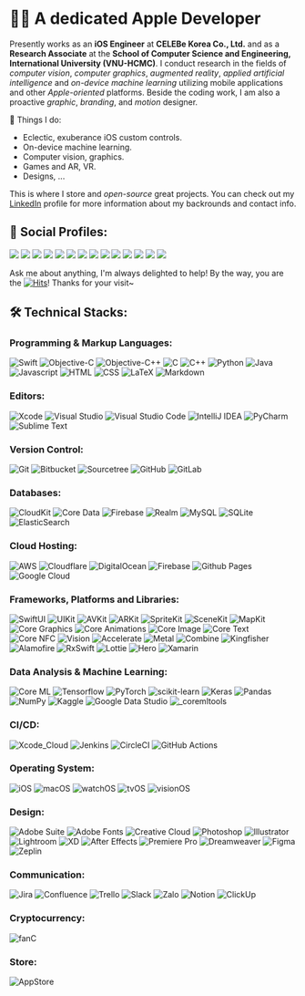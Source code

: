 <!--
**verny-tran/verny-tran** is a ✨ _special_ ✨ repository because its `README.md` (this file) appears on your GitHub profile.

Here are some ideas to get you started:

- 🔭 I’m currently working on ...
- 🌱 I’m currently learning ...
- 👯 I’m looking to collaborate on ...
- 🤔 I’m looking for help with ...
- 💬 Ask me about ...
- 📫 How to reach me: ...
- 😄 Pronouns: ...
- ⚡ Fun fact: ...
-->
# 👨‍💻 A dedicated Apple Developer

Presently works as an **iOS Engineer** at **CELEBe Korea Co., Ltd.** and as a **Research Associate** at the **School of Computer Science and Engineering, International University (VNU-HCMC)**. I conduct research in the fields of *computer vision*, *computer graphics*, *augmented reality*, *applied artificial intelligence* and *on-device machine learning* utilizing mobile applications and other *Apple-oriented* platforms. Beside the coding work, I am also a proactive *graphic*, *branding*, and *motion* designer.

🚀 Things I do:
* Eclectic, exuberance iOS custom controls.
* On-device machine learning.
* Computer vision, graphics.
* Games and AR, VR.
* Designs, ...

This is where I store and *open-source* great projects. You can check out my [LinkedIn](https://www.linkedin.com/in/vernytran) profile for more information about my backrounds and contact info.

## 💬 Social Profiles:
<a href="mailto:vernytran@icloud.com"><img src="https://img.shields.io/badge/iCloud-000000?&logo=icloud&logoColor=white"/></a>
<a href="mailto:vernytran@gmail.com"><img src="https://img.shields.io/badge/Gmail-D14836?&logo=gmail&logoColor=white"/></a>
<a href="https://www.linkedin.com/in/vernytran"><img src="https://img.shields.io/badge/LinkedIn-0077B5?logo=linkedin&logoColor=white"/></a>
<a href="https://github.com/verny-tran"><img src="https://img.shields.io/badge/GitHub-800080?&logo=github&logoColor=white"/></a>
<a href="https://stackoverflow.com/users/12090561/trần-t-dũng"><img src="https://img.shields.io/badge/-StackOverflow-FE7A16?logo=stack-overflow&logoColor=white"/></a>
<a href="https://www.researchgate.net/profile/Dung-Tran-92"><img src="https://img.shields.io/badge/ResearchGate-00CCBB?logo=ResearchGate&logoColor=white"/></a>
<a href="https://medium.com/@vernytran"><img src="https://img.shields.io/badge/Medium-12100E?logo=medium&logoColor=white"/></a>
<a href="https://discordapp.com/users/verny_tran"><img src="https://img.shields.io/badge/Discord-5865F2?logo=discord&logoColor=white"/></a>
<a href="https://twitter.com/verny_tran"><img src="https://img.shields.io/badge/X-000000?logo=X&logoColor=white"/></a>
<a href="https://www.facebook.com/verniusovich"><img src="https://img.shields.io/badge/Facebook-3B5998?&logo=facebook&logoColor=white"/></a>
<a href="https://www.instagram.com/my.xcodeproj"><img src="https://img.shields.io/badge/Instagram-E4405F?logo=Instagram&logoColor=white"/></a>
<a href="https://www.threads.net/my.xcodeproj"><img src="https://img.shields.io/badge/Threads-000000?logo=Threads&logoColor=white"/></a>
<a href="http://qr.kakao.com/talk/b.w5B0SWnhiClI3Gk76xiA1cwy8-"><img src="https://img.shields.io/badge/KakaoTalk-ffcd00?logo=kakaotalk&logoColor=black"/></a>
<a href="https://line.me/ti/p/VUlkAnCNGi"><img src="https://img.shields.io/badge/LINE-00C300?logo=line&logoColor=white"/></a>

Ask me about anything, I'm always delighted to help!
By the way, you are the [![Hits](https://hits.seeyoufarm.com/api/count/incr/badge.svg?url=https%3A%2F%2Fgithub.com%2Fverny-tran&count_bg=%23FFA700&title_bg=%23555555&icon=github.svg&icon_color=%23E7E7E7&title=visitor&edge_flat=false)](https://hits.seeyoufarm.com)! Thanks for your visit~

## 🛠️ Technical Stacks:

### Programming & Markup Languages:
![Swift](https://img.shields.io/badge/Swift-FA7343?logo=swift&logoColor=white)
![Objective-C](https://img.shields.io/badge/Objective--C-3A95E3?logo=apple&logoColor=white)
![Objective-C++](https://img.shields.io/badge/Objective--C++-5e5086?logo=apple&logoColor=white)
![C](https://custom-icon-badges.herokuapp.com/badge/C-03599C?logo=c-in-hexagon&logoColor=white)
![C++](https://custom-icon-badges.herokuapp.com/badge/C++-9C033A?logo=cpp2&logoColor=white)
![Python](https://img.shields.io/badge/Python-14354C?logo=python&logoColor=white)
![Java](https://img.shields.io/badge/Java-ED8B00?logo=openjdk&logoColor=white)
![Javascript](https://img.shields.io/badge/JavaScript-ffcd00?logo=javascript&logoColor=black)
![HTML](https://img.shields.io/badge/HTML-E34F26?logo=html5&logoColor=white)
![CSS](https://img.shields.io/badge/CSS-1572B6?logo=css3&logoColor=white)
![LaTeX](https://img.shields.io/badge/LaTeX-008080?logo=latex&logoColor=white)
![Markdown](https://img.shields.io/badge/Markdown-000000?logo=markdown&logoColor=white)

### Editors:
![Xcode](https://img.shields.io/badge/Xcode-007ACC?logo=xcode&logoColor=white)
![Visual Studio](https://img.shields.io/badge/Visual%20Studio-5C2D91?logo=visual-studio&logoColor=white)
![Visual Studio Code](https://img.shields.io/badge/Visual%20Studio%20Code-0078d7?logo=visual-studio-code&logoColor=white)
![IntelliJ IDEA](https://img.shields.io/badge/IntelliJIDEA-000000?logo=intellij-idea&logoColor=white)
![PyCharm](https://img.shields.io/badge/PyCharm-143?logo=pycharm&logoColor=white)
![Sublime Text](https://img.shields.io/badge/sublime_text-575757?logo=sublime-text&logoColor=important)

### Version Control:
![Git](https://img.shields.io/badge/git-F05033?logo=git&logoColor=white)
![Bitbucket](https://img.shields.io/badge/Bitbucket-0047B3?logo=bitbucket&logoColor=white)
![Sourcetree](https://img.shields.io/badge/Sourcetree-0047B3?logo=sourcetree&logoColor=white)
![GitHub](https://img.shields.io/badge/GitHub-121011?logo=github&logoColor=white)
![GitLab](https://img.shields.io/badge/GitLab-181717?logo=gitlab&logoColor=white)

### Databases:
![CloudKit](https://img.shields.io/badge/CloudKit-000000?logo=icloud&logoColor=white)
![Core Data](https://img.shields.io/badge/Core_Data-003545?logo=apple&logoColor=white)
![Firebase](https://img.shields.io/badge/Realtime_DB-a08021?logo=firebase&logoColor=ffcd34)
![Realm](https://img.shields.io/badge/Realm-39477F?logo=realm&logoColor=white)
![MySQL](https://img.shields.io/badge/-MySQL-F29111?logo=MySQL&logoColor=white)
![SQLite](https://img.shields.io/badge/SQLite-07405e?logo=sqlite&logoColor=white)
![ElasticSearch](https://img.shields.io/badge/-ElasticSearch-005571?logo=elasticsearch)

### Cloud Hosting:
![AWS](https://img.shields.io/badge/-Amazon_Web_Services-f29100?logo=amazonaws&logoColor=white)
![Cloudflare](https://img.shields.io/badge/Cloudflare-F38020?logo=Cloudflare&logoColor=white)
![DigitalOcean](https://img.shields.io/badge/DigitalOcean-0167ff?logo=digitalOcean&logoColor=white)
![Firebase](https://img.shields.io/badge/Firebase-039BE5?logo=firebase)
![Github Pages](https://img.shields.io/badge/GitHub%20Pages-121013?logo=github&logoColor=white)
![Google Cloud](https://img.shields.io/badge/Google_Cloud-4285F4?logo=google-cloud&logoColor=white)

### Frameworks, Platforms and Libraries:
![SwiftUI](https://img.shields.io/badge/SwiftUI-3273F4?logo=swift&logoColor=white)
![UIKit](https://img.shields.io/badge/UIKit-36465D?logo=apple&logoColor=white)
![AVKit](https://img.shields.io/badge/AVKit-77AA99?logo=apple&logoColor=white)
![ARKit](https://img.shields.io/badge/ARKit-363636?logo=apple&logoColor=white)
![SpriteKit](https://img.shields.io/badge/SpriteKit-5C2D91?logo=apple&logoColor=white)
![SceneKit](https://img.shields.io/badge/SceneKit-CF4647?logo=apple&logoColor=white)
![MapKit](https://img.shields.io/badge/MapKit-3B82F6?logo=apple&logoColor=white)
![Core Graphics](https://img.shields.io/badge/Core_Graphics-311C87?logo=apple&logoColor=white)
![Core Animations](https://img.shields.io/badge/Core_Animations-2C2052?logo=apple&logoColor=white)
![Core Image](https://img.shields.io/badge/Core_Image-1428A0?logo=apple&logoColor=white)
![Core Text](https://img.shields.io/badge/Core_Text-a50034?logo=apple&logoColor=white)
![Core NFC](https://img.shields.io/badge/Core_NFC-ED2B88?logo=apple&logoColor=white)
![Vision](https://img.shields.io/badge/Vision-161616?logo=apple&logoColor=white)
![Accelerate](https://img.shields.io/badge/Accelerate-07405e?logo=apple&logoColor=white)
![Metal](https://img.shields.io/badge/Metal-5835CC?logo=apple&logoColor=white)
![Combine](https://img.shields.io/badge/Combine-150458?logo=apple&logoColor=white)
![Kingfisher](https://img.shields.io/badge/Kingfisher-29B2FE?logo=freelancer&logoColor=white)
![Alamofire](https://img.shields.io/badge/Alamofire-FF6701?logo=alibabacloud&logoColor=white)
![RxSwift](https://img.shields.io/badge/RxSwift-B7178C?logo=reactivex&logoColor=white)
![Lottie](https://img.shields.io/badge/Lottie-0AC18E?logo=Litecoin&logoColor=white)
![Hero](https://img.shields.io/badge/Hero-F7A41D?logo=Hugo&logoColor=white)
![Xamarin](https://img.shields.io/badge/Xamarin-3199DC?logo=xamarin&logoColor=white)

### Data Analysis & Machine Learning:
![Core ML](https://img.shields.io/badge/Core_ML-005571?logo=apple&logoColor=white)
![Tensorflow](https://img.shields.io/badge/-Tensorflow-FF6F00?logo=tensorflow&logoColor=white)
![PyTorch](https://img.shields.io/badge/Pytorch%20-ef4b28?logo=Pytorch&logoColor=white)
![scikit-learn](https://img.shields.io/badge/scikit--learn-3191c3?logo=scikit-learn&logoColor=white)
![Keras](https://img.shields.io/badge/Keras%20-D00000?logo=Keras&logoColor=white)
![Pandas](https://img.shields.io/badge/pandas-150458?logo=pandas&logoColor=white)
![NumPy](https://img.shields.io/badge/numpy-013243?logo=numpy&logoColor=white)
![Kaggle](https://img.shields.io/badge/Kaggle-035a7d?logo=kaggle&logoColor=white)
![Google Data Studio](https://img.shields.io/badge/Google_Data_Studio-3366d0?logo=google-data-studio&logoColor=white)
![_coremltools](https://img.shields.io/badge/_coremltools-ffffff?logo=apple&logoColor=black)

### CI/CD:
![Xcode_Cloud](https://img.shields.io/badge/Xcode_Cloud-007ACC?logo=xcode&logoColor=white)
![Jenkins](https://img.shields.io/badge/jenkins-2C5263?logo=jenkins&logoColor=white)
![CircleCI](https://img.shields.io/badge/Circle%20CI-161616?logo=circleci&logoColor=white)
![GitHub Actions](https://img.shields.io/badge/GitHub%20Actions-2671E5?logo=githubactions&logoColor=white)

### Operating System:
![iOS](https://img.shields.io/badge/iOS-000000?logo=apple&logoColor=white)
![macOS](https://img.shields.io/badge/macOS-000000?logo=apple&logoColor=white)
![watchOS](https://img.shields.io/badge/watchOS-000000?logo=apple&logoColor=white)
![tvOS](https://img.shields.io/badge/tvOS-000000?logo=apple&logoColor=white)
![visionOS](https://img.shields.io/badge/visionOS-000000?logo=apple&logoColor=white)

### Design:
![Adobe Suite](https://img.shields.io/badge/Adobe%20Suite-FF0000?logo=adobe&logoColor=white)
![Adobe Fonts](https://img.shields.io/badge/Adobe%20Fonts-000B1D?logo=Adobe%20Fonts&logoColor=white)
![Creative Cloud](https://img.shields.io/badge/Creative%20Cloud-DA1F26?logo=Adobe%20Creative%20Cloud&logoColor=white)
![Photoshop](https://img.shields.io/badge/Photoshop-31A8FF?logo=adobe%20photoshop&logoColor=white)
![Illustrator](https://img.shields.io/badge/Illustrator-FF9A00?logo=adobe%20illustrator&logoColor=white)
![Lightroom](https://img.shields.io/badge/Lightroom-31A8FF?logo=Adobe%20Lightroom&logoColor=white)
![XD](https://img.shields.io/badge/XD-470137?logo=Adobe%20XD&logoColor=white)
![After Effects](https://img.shields.io/badge/After%20Effects-9999FF?logo=Adobe%20After%20Effects&logoColor=white)
![Premiere Pro](https://img.shields.io/badge/Premiere%20Pro-9999FF?logo=Adobe%20Premiere%20Pro&logoColor=white)
![Dreamweaver](https://img.shields.io/badge/Dreamweaver-FF61F6?logo=Adobe%20Dreamweaver&logoColor=white)
![Figma](https://img.shields.io/badge/Figma-F24E1E?logo=figma&logoColor=white)
![Zeplin](https://custom-icon-badges.herokuapp.com/badge/Zeplin-FF9A00?logo=zeplin&logoColor=white)

### Communication:
![Jira](https://img.shields.io/badge/Jira-0047B3?logo=jira&logoColor=white)
![Confluence](https://img.shields.io/badge/Confluence-0047B3?logo=confluence&logoColor=white)
![Trello](https://img.shields.io/badge/Trello-0079BF?logo=Trello&logoColor=white)
![Slack](https://img.shields.io/badge/Slack-4A154B?logo=Slack&logoColor=white)
![Zalo](https://img.shields.io/badge/Zalo-0167ff?logo=Zalo&logoColor=white)
![Notion](https://img.shields.io/badge/Notion-010101?logo=notion&logoColor=white)
![ClickUp](https://img.shields.io/badge/ClickUp-5865F2?logo=clickup&logoColor=white)

### Cryptocurrency:
![fanC](https://img.shields.io/badge/fanC-7D00FF?logo=Chainlink&logoColor=white)

### Store:
![AppStore](https://img.shields.io/badge/AppStore-0D96F6?logo=app-store&logoColor=white)
